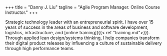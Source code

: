 +++
title = "Danny J. Liu"
tagline = "Agile Program Manager. Online Course Instructor."
+++

Strategic technology leader with an entrepreneurial spirit. I have over 15 years of success in the areas of business and software development, logistics, infrastructure, and [online training]({{< ref "training.md">}}). Through applied lean design/systems thinking, I help companies transform their digital product releases by influencing a culture of sustainable delivery through high performance teams.
